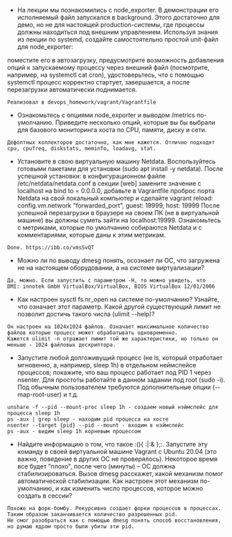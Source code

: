 - На лекции мы познакомились с node_exporter. В демонстрации его исполняемый файл запускался в background. Этого достаточно для демо, но не для настоящей production-системы, где процессы должны находиться под внешним управлением. Используя знания из лекции по systemd, создайте самостоятельно простой unit-файл для node_exporter:

поместите его в автозагрузку,
предусмотрите возможность добавления опций к запускаемому процессу через внешний файл (посмотрите, например, на systemctl cat cron),
удостоверьтесь, что с помощью systemctl процесс корректно стартует, завершается, а после перезагрузки автоматически поднимается.

```
Реализовал в devops_homework/vagrant/Vagrantfile
```
- Ознакомьтесь с опциями node_exporter и выводом /metrics по-умолчанию. Приведите несколько опций, которые вы бы выбрали для базового мониторинга хоста по CPU, памяти, диску и сети.
```
Дефолтных коллекторов достаточно, как мне кажется. Отлично подходят cpu, cpufreq, diskstats, meminfo, loadavg, stat.
```
- Установите в свою виртуальную машину Netdata. Воспользуйтесь готовыми пакетами для установки (sudo apt install -y netdata). После успешной установки:
в конфигурационном файле /etc/netdata/netdata.conf в секции [web] замените значение с localhost на bind to = 0.0.0.0,
добавьте в Vagrantfile проброс порта Netdata на свой локальный компьютер и сделайте vagrant reload:
config.vm.network "forwarded_port", guest: 19999, host: 19999
После успешной перезагрузки в браузере на своем ПК (не в виртуальной машине) вы должны суметь зайти на localhost:19999. Ознакомьтесь с метриками, которые по умолчанию собираются Netdata и с комментариями, которые даны к этим метрикам.
```
Done. https://ibb.co/vmsSvQT
```
- Можно ли по выводу dmesg понять, осознает ли ОС, что загружена не на настоящем оборудовании, а на системе виртуализации?
```
Да, можно. Если запустить с параметром -H, то можно увидеть, что 
DMI: innotek GmbH VirtualBox/VirtualBox, BIOS VirtualBox 12/01/2006
```
- Как настроен sysctl fs.nr_open на системе по-умолчанию? Узнайте, что означает этот параметр. Какой другой существующий лимит не позволит достичь такого числа (ulimit --help)?
```
Он настроен на 1024х1024 файлов. Означает максимальное количество файлов которые процесс может обрабатывать одновременно. 
Кажется ulimit -n отражает лимит той же характеристики, но только он меньше - 1024 файловых дескриптора.
```
- Запустите любой долгоживущий процесс (не ls, который отработает мгновенно, а, например, sleep 1h) в отдельном неймспейсе процессов; покажите, что ваш процесс работает под PID 1 через nsenter. Для простоты работайте в данном задании под root (sudo -i). Под обычным пользователем требуются дополнительные опции (--map-root-user) и т.д.
```
unshare -f --pid --mount-proc sleep 1h - создаем новый нэймспейс для процесса sleep 1h
ps -aux | grep sleep - находим pid процесса на хосте
nsenter --target {pid} --pid --mount - входим в нэймспейс 
ps -aux - видим sleep 1h корневым процессом
```
- Найдите информацию о том, что такое :(){ :|:& };:. Запустите эту команду в своей виртуальной машине Vagrant с Ubuntu 20.04 (это важно, поведение в других ОС не проверялось). Некоторое время все будет "плохо", после чего (минуты) – ОС должна стабилизироваться. Вызов dmesg расскажет, какой механизм помог автоматической стабилизации. Как настроен этот механизм по-умолчанию, и как изменить число процессов, которое можно создать в сессии?
```
Похоже на форк-бомбу. Рекурсивно создает форки процессов в процессах. Таким образом заканчивается количество разрешенных pid.
Не смог разобраться как с помощью dmesg понять способ восстановления, но думаю ядром просто были убиты эти pid.
```